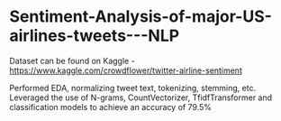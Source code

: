 # Sentiment-Analysis-of-major-US-airlines-tweets---NLP
Dataset can be found on Kaggle - https://www.kaggle.com/crowdflower/twitter-airline-sentiment

Performed EDA, normalizing tweet text, tokenizing, stemming, etc. Leveraged the use of N-grams, CountVectorizer, TfidfTransformer and classification models to achieve an accuracy of 79.5%

